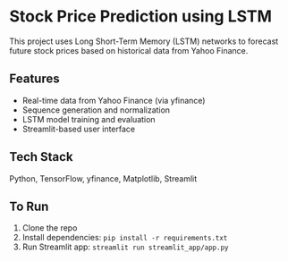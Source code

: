 # Stock Price Prediction using LSTM

This project uses Long Short-Term Memory (LSTM) networks to forecast future stock prices based on historical data from Yahoo Finance.

## Features
- Real-time data from Yahoo Finance (via yfinance)
- Sequence generation and normalization
- LSTM model training and evaluation
- Streamlit-based user interface

## Tech Stack
Python, TensorFlow, yfinance, Matplotlib, Streamlit

## To Run
1. Clone the repo
2. Install dependencies: `pip install -r requirements.txt`
3. Run Streamlit app: `streamlit run streamlit_app/app.py`
